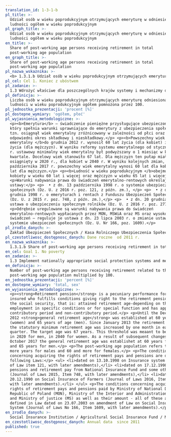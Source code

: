 ```yaml
---
translation_id: 1-3-1-b
pl_title: >-
  Udział osób w wieku poprodukcyjnym otrzymujących emeryturę w odniesieniu do
  ludności ogółem w wieku poprodukcyjnym
pl_graph_title: >-
  Udział osób w wieku poprodukcyjnym otrzymujących emeryturę w odniesieniu do
  ludności ogółem w wieku poprodukcyjnym
en_title: >-
  Share of post-working age persons receiving retirement in total
  post-working age population
en_graph_title: >-
  Share of post-working age persons receiving retirement in total
  post-working age population
pl_nazwa_wskaznika: >-
  <b> 1.3.1.b Udział osób w wieku poprodukcyjnym otrzymujących emeryturę w odniesieniu do ludności ogółem w wieku poprodukcyjnym </b>
pl_cel: Cel 1. Koniec z ubóstwem
pl_zadanie: >-
  1.3 Wdrożyć właściwe dla poszczególnych krajów systemy i mechanizmy dla wszystkich ludzi, włącznie z najniższymi klasami społecznymi oraz objąć nimi do 2030 roku jak największą liczbę ludzi ubogich i szczególnie narażonych
pl_definicja: >-
  Liczba osób w wieku poprodukcyjnym otrzymujących emeryturę odniesiona do
  ludności w wieku poprodukcyjnym ogółem pomnożona przez 100.
pl_jednostka_prezentacji: 'procent [%]'
pl_dostepne_wymiary: 'ogółem, płeć'
pl_wyjasnienia_metodologiczne: >-
  <p><b>Emerytura</b> – świadczenie pieniężne przysługujące ubezpieczonemu,
  który spełnia warunki uprawniające do emerytury z ubezpieczenia społecznego,
  tzn. osiągnął wiek emerytalny zróżnicowany w zależności od płci oraz ma
  odpowiedni okres składkowy i nieskładkowy.</p> <p><b>Powszechny wiek
  emerytalny </b>do grudnia 2012 r. wynosił 60 lat życia (dla kobiet) i 65 lat
  życia (dla mężczyzn). W wyniku reformy systemu emerytalnego od stycznia 2013
  r. ustawowy minimalny wiek emerytalny był podwyższany o 1 miesiąc w każdym
  kwartale. Docelowy wiek stanowiło 67 lat. Dla mężczyzn ten pułap miał zostać
  osiągnięty w 2020 r., dla kobiet w 2040 r. W wyniku kolejnych zmian, od
  października 2017 r. powszechny wiek emerytalny wynosi 60 lat dla kobiet i 65
  lat dla mężczyzn.</p> <p><b>Ludność w wieku poprodukcyjnym </b>obejmuje
  kobiety w wieku 60 lat i więcej oraz mężczyzn w wieku 65 lat i więcej.</p>
  <p>Warunki nabywania prawa do świadczeń emerytalno-rentowych określają
  ustawy:</p> <p>  • z dn. 13 października 1998 r. o systemie ubezpieczeń
  społecznych (Dz. U. z 2016 r. poz. 121, z późn. zm.), </p> <p>  • z dn. 17
  grudnia 1998 r. o emeryturach i rentach z Funduszu Ubezpieczeń Społecznych
  (Dz. U. z 2015 r. poz. 748, z późn. zm.),</p> <p>  • z dn. 20 grudnia 1990 r.
  ustawa o ubezpieczeniu społecznym rolników (Dz. U. z 2016 r. poz. 277).</p>
  <p>Odrębnie uregulowane są warunki nabywania prawa do świadczeń
  emerytalno-rentowych wypłacanych przez MON, MSWiA oraz MS oraz wysokości tych
  świadczeń – reguluje je ustawa z dn. 23 lipca 2003 r. o zmianie ustawy o
  systemie ubezpieczeń społecznych (Dz. U. Nr 166, poz. 1609).</p>
pl_zrodlo_danych: >-
  Zakład Ubezpieczeń Społecznych / Kasa Rolniczego Ubezpieczenia Społecznego / Ministerstwo Obrony Narodowej / Ministerstwo Spraw Wewnętrznych i Administracji / Ministerstwo Sprawiedliwości / Główny Urząd Statystyczny
pl_czestotliwosc_dostępnosc_danych: Dane roczne  od 2011 r.
en_nazwa_wskaznika: >-
  1.3.1.b Share of post-working age persons receiving retirement in total post-working age population
en_cel: Goal 1. No poverty
en_zadanie: >-
  1.3 Implement nationally appropriate social protection systems and measures for all, including floors, and by 2030 achieve substantial coverage of the poor and the vulnerable
en_definicja: >-
  Number of post-working age persons receiving retirement related to the whole
  post-working age population multiplied by 100.
en_jednostka_prezentacji: 'percent [%]'
en_dostepne_wymiary: 'total, sex'
en_wyjasnienia_metodologiczne: >-
  <p><strong>Retirement pension</strong> is a pecuniary performance for the
  insured who fulfills conditions giving right to the retirement pension from
  the social security, that is: attained retirement age-depending on the sex,
  employment in specific conditions or for special function and has appropriate
  contributory period and non-contributory period.</p> <p>Until the December
  2012 <strong>general retirement age</strong> was established at 60 years
  (women) and 65 years of age (men). Since January 2013 the retirement system,
  the statutory minimum retirement age was increased by one month in each
  quarter. The target age was 67 years. This threshold was meaant to be achieved
  in 2020 for men, in 2040 for women. As a result of subsequent changes, since
  October 2017 the general retirement age was establishet at 60 years for women
  and 65 years for men.</p> <p>The post-working age population refers to 65 and
  more years for males and 60 and more for females.</p> <p>The conditions
  concerning acquiring the rights of retirement pays and pensions are defined in
  following Laws:</p> <ul> <li>dated on 13.10.1998 on Insurance system (Journal
  of Law item 121, with later amendments),</li> <li>dated on 17.12.1998 on on
  pensions and retirement pay from National Insurance Fund and some other laws
  (Journal of Laws 2015, Item 748, with later amendments),</li> <li>dated on
  20.12.1990 on Social Insurance of Farmers (Journal of Laws 2016, Item 277,
  with later amendments).</li> </ul> <p>The conditions concerning acquiring the
  rights of retirement pays and pensions paid by Ministry of National Defence of
  Republic of Poland (MON), Ministry of the Interior and Administration (MSWiA)
  and Ministry of justice (MS) as well as their amount - all of these are
  defined in Law dated on 23.07.2003 on amendment of Law on Social Insurance
  System (Journal of Laws No 166, Item 1609, with later amendments).</p>
en_zrodlo_danych: >-
  Social Insurance Institution / Agricultural Social Insurance Fund / Ministry of National Defence Republic of Poland / Ministry of the Interior and Administration / Ministry of Justice / Statistics Poland
en_czestotliwosc_dostępnosc_danych: Annual data  since 2011
published: true
---
```

